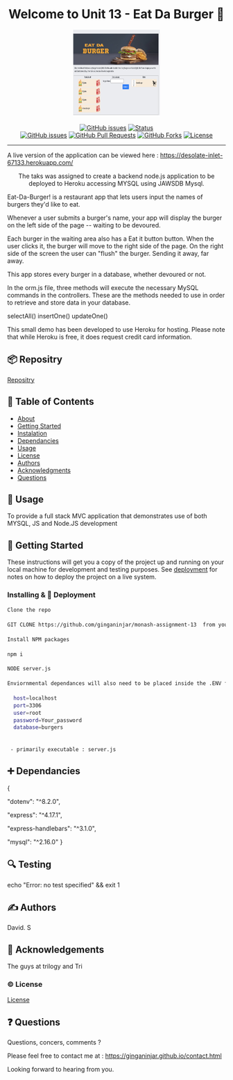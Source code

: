 <h1 align="center">Welcome to Unit 13 - Eat Da Burger 👋</h1>

  <p align="center">
  <a href="https://desolate-inlet-67133.herokuapp.com" rel="noopener">
 <img width=200px height=200px src="./siteimg.jpeg" alt="Unit 13 - Eat Da Burger logo"></a>
</p>


<div align="center">

  [![GitHub issues](https://img.shields.io/github/followers/ginganinjar?label=Follow)](/issues)
  [![Status](https://img.shields.io/badge/status-active-success.svg)]()  
  [![GitHub issues](https://img.shields.io/github/issues/ginganinjar/monash-assignment-13)](/issues)
  [![GitHub Pull Requests](	https://img.shields.io/github/issues-pr/ginganinjar/monash-assignment-13)]()
  [![GitHub Forks](	https://img.shields.io/github/forks/ginganinjar/monash-assignment-13?label=Fork)]()
  [![License](https://img.shields.io/badge/license-MIT-blue.svg)](https://opensource.org/licenses/mit-license.php)

</div>

---
A live version of the application can be viewed here : https://desolate-inlet-67133.herokuapp.com/

<p align="center"> The taks was assigned to create a backend node.js application to be deployed to Heroku accessing MYSQL using JAWSDB Mysql.

Eat-Da-Burger! is a restaurant app that lets users input the names of burgers they'd like to eat.

Whenever a user submits a burger's name, your app will display the burger on the left side of the page -- waiting to be devoured.

Each burger in the waiting area also has a Eat it button button. When the user clicks it, the burger will move to the right side of the page. On the right side of the screen the user can "flush" the burger. Sending it away, far away.


This app stores  every burger in a database, whether devoured or not.

In the orm.js file, three methods  will execute the necessary MySQL commands in the controllers. These are the methods needed to use in order to retrieve and store data in your database.

selectAll()
insertOne()
updateOne()

This small demo has been developed to  use Heroku for hosting. Please note that while Heroku is free, it does request credit card information.


 
</p>

## :package: Repositry
[Repositry](https://github.com/ginganinjar/monash-assignment-13)

## 📝 Table of Contents
- [About](#about)
- [Getting Started](#getting_started)
- [Instalation](#deployment)
- [Dependancies](#dependancies)
- [Usage](#usage)
- [License](#license)
- [Authors](#contributing)
- [Acknowledgments](#acknowledgement)
- [Questions](#questions)

## 🧐 Usage <a name = "about"></a>
To provide a full stack MVC application that demonstrates use of both MYSQL, JS and Node.JS development

## 🏁 Getting Started <a name = "getting_started"></a>
These instructions will get you a copy of the project up and running on your local machine for development and testing purposes. See [deployment](#deployment) for notes on how to deploy the project on a live system.

### Installing & 🚀 Deployment <a name = "deployment"></a>

```sh
Clone the repo 

GIT CLONE https://github.com/ginganinjar/monash-assignment-13  from your console.  

Install NPM packages

npm i

NODE server.js

Enviornmental dependances will also need to be placed inside the .ENV file 

  host=localhost
  port=3306
  user=root
  password=Your_password
  database=burgers

 
 - primarily executable : server.js
```
## :heavy_plus_sign: Dependancies  <a name = "dependancies"></a>
{
 
 "dotenv": "^8.2.0",
 
 "express": "^4.17.1",
 
 "express-handlebars": "^3.1.0",
 
 "mysql": "^2.16.0"
}

## :mag: Testing  <a name = "built_using"></a>
echo "Error: no test specified" && exit 1

## ✍️ Authors <a name = "contributing"></a>
David. S

## 🎉 Acknowledgements <a name = "acknowledgement"></a>
The guys at trilogy and Tri

### :copyright: License <a name = "license"></a>

[License](https://opensource.org/licenses/mit-license.php)

## :question: Questions <a name = "<questions"></a>
Questions, concers, comments ? 

Please feel free to contact me at : https://ginganinjar.github.io/contact.html

Looking forward to hearing from you.
